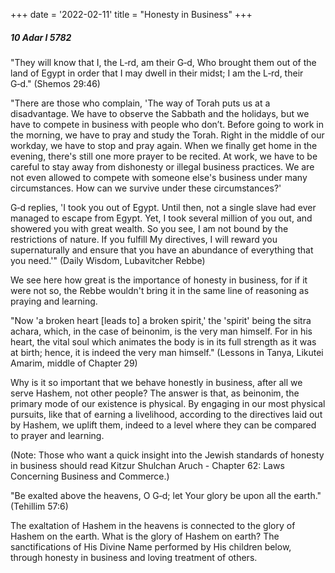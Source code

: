 +++
date = '2022-02-11'
title = "Honesty in Business"
+++

##### 10 Adar I 5782

"They will know that I, the L‑rd, am their G‑d, Who brought them out of the land of Egypt in order that I may dwell in their midst; I am the L‑rd, their G‑d." (Shemos 29:46)

"There are those who complain, 'The way of Torah puts us at a disadvantage. We have to observe the Sabbath and the holidays, but we have to compete in business with people who don’t. Before going to work in the morning, we have to pray and study the Torah. Right in the middle of our workday, we have to stop and pray again. When we finally get home in the evening, there's still one more prayer to be recited. At work, we have to be careful to stay away from dishonesty or illegal business practices. We are not even allowed to compete with someone else's business under many circumstances. How can we survive under these circumstances?'

G‑d replies, 'I took you out of Egypt. Until then, not a single slave had ever managed to escape from Egypt. Yet, I took several million of you out, and showered you with great wealth. So you see, I am not bound by the restrictions of nature. If you fulfill My directives, I will reward you supernaturally and ensure that you have an abundance of everything that you need.'" (Daily Wisdom, Lubavitcher Rebbe)

We see here how great is the importance of honesty in business, for if it were not so, the Rebbe wouldn't bring it in the same line of reasoning as praying and learning.

"Now 'a broken heart [leads to] a broken spirit,' the 'spirit' being the sitra achara, which, in the case of beinonim, is the very man himself. For in his heart, the vital soul which animates the body is in its full strength as it was at birth; hence, it is indeed the very man himself." (Lessons in Tanya, Likutei Amarim, middle of Chapter 29)

Why is it so important that we behave honestly in business, after all we serve Hashem, not other people? The answer is that, as beinonim, the primary mode of our existence is physical. By engaging in our most physical pursuits, like that of earning a livelihood, according to the directives laid out by Hashem, we uplift them, indeed to a level where they can be compared to prayer and learning.

(Note: Those who want a quick insight into the Jewish standards of honesty in business should read Kitzur Shulchan Aruch - Chapter 62: Laws Concerning Business and Commerce.)

"Be exalted above the heavens, O G‑d; let Your glory be upon all the earth." (Tehillim 57:6)

The exaltation of Hashem in the heavens is connected to the glory of Hashem on the earth. What is the glory of Hashem on earth? The sanctifications of His Divine Name performed by His children below, through honesty in business and loving treatment of others.
